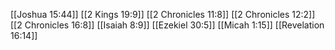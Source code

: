 [[Joshua 15:44]]
[[2 Kings 19:9]]
[[2 Chronicles 11:8]]
[[2 Chronicles 12:2]]
[[2 Chronicles 16:8]]
[[Isaiah 8:9]]
[[Ezekiel 30:5]]
[[Micah 1:15]]
[[Revelation 16:14]]
